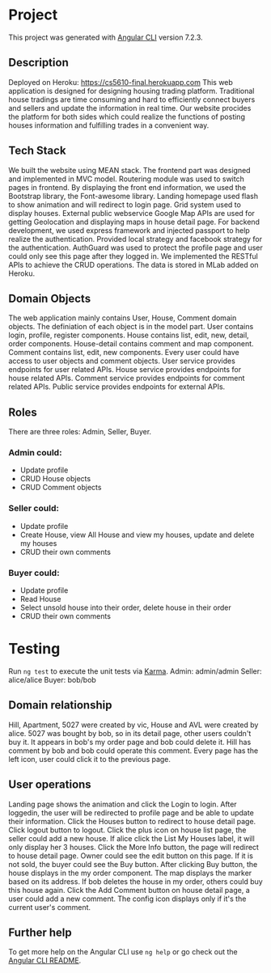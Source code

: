 # Project

This project was generated with [Angular CLI](https://github.com/angular/angular-cli) version 7.2.3.
## Description

Deployed on Heroku: https://cs5610-final.herokuapp.com
This web application is designed for designing housing trading platform. Traditional house tradings are time consuming and hard to efficiently connect buyers and sellers and update the information in real time. Our website procides the platform for both sides which could realize the functions of posting houses information and fulfilling trades in a convenient way.


## Tech Stack

We built the website using MEAN stack. The frontend part was designed and implemented in MVC model. Routering module was used to switch pages in frontend. By displaying the front end information, we used the Bootstrap library, the Font-awesome library. Landing homepage used flash to show animation and will redirect to login page. Grid system used to display houses. External public webservice Google Map APIs are used for getting Geolocation and displaying maps in house detail page. For backend development, we used express framework and injected passport to help realize the authentication. Provided local strategy and facebook strategy for the authentication. AuthGuard was used to protect the profile page and user could only see this page after they logged in. We implemented the RESTful APIs to achieve the CRUD operations. The data is stored in MLab added on Heroku.

## Domain Objects

The web application mainly contains User, House, Comment domain objects. The definiation of each object is in the model part. User contains login, profile, register components. House contains list, edit, new, detail, order components. House-detail contains comment and map component. Comment contains list, edit, new components. Every user could have access to user objects and comment objects. User service provides endpoints for user related APIs. House service provides endpoints for house related APIs. Comment service provides endpoints for comment related APIs. Public service provides endpoints for external APIs.

## Roles

There are three roles: Admin, Seller, Buyer.
### Admin could:
  - Update profile
  - CRUD House objects
  - CRUD Comment objects
### Seller could:
  - Update profile
  - Create House, view All House and view my houses, update and delete my houses
  - CRUD their own comments
### Buyer could:
  - Update profile
  - Read House
  - Select unsold house into their order, delete house in their order
  - CRUD their own comments


# Testing

Run `ng test` to execute the unit tests via [Karma](https://karma-runner.github.io).
Admin: admin/admin
Seller: alice/alice
Buyer: bob/bob

## Domain relationship
Hill, Apartment, 5027 were created by vic, House and AVL were created by alice.
5027 was bought by bob, so in its detail page, other users couldn't buy it. It appears in bob's my order page and bob could delete it.
Hill has comment by bob and bob could operate this comment.
Every page has the left icon, user could click it to the previous page.

## User operations
Landing page shows the animation and click the Login to login.
After loggedin, the user will be redirected to profile page and be able to update their information. Click the Houses button to redirect to house detail page. Click logout button to logout.
Click the plus icon on house list page, the seller could add a new house.
If alice click the List My Houses label, it will only display her 3 houses.
Click the More Info button, the page will redirect to house detail page. Owner could see the edit button on this page. If it is not sold, the buyer could see the Buy button. After clicking Buy button, the house displays in the my order component. The map displays the marker based on its address. If bob deletes the house in my order, others could buy this house again.
Click the Add Comment button on house detail page, a user could add a new comment. The config icon displays only if it's the current user's comment.

## Further help

To get more help on the Angular CLI use `ng help` or go check out the [Angular CLI README](https://github.com/angular/angular-cli/blob/master/README.md).
